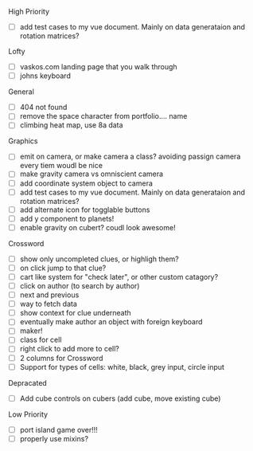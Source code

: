 

High Priority
- [ ] add test cases to my vue document. Mainly on data generataion and rotation matrices?

Lofty
- [ ] vaskos.com landing page that you walk through
- [ ] johns keyboard

General
- [ ] 404 not found
- [ ] remove the space character from portfolio.... name
- [ ] climbing heat map, use 8a data

Graphics
- [ ] emit on camera, or make camera a class? avoiding passign camera every tiem woudl be nice
- [ ] make gravity camera vs omniscient camera
- [ ] add coordinate system object to camera
- [ ] add test cases to my vue document. Mainly on data generataion and rotation matrices?
- [ ] add alternate icon for togglable buttons
- [ ] add y component to planets!
- [ ] enable gravity on cubert? coudl look awesome!

Crossword
- [ ] show only uncompleted clues, or highligh them? 
- [ ] on click jump to that clue?
- [ ] cart like system for "check later", or other custom catagory?
- [ ]  click on author (to search by author)
- [ ] next and previous
- [ ] way to fetch data
- [ ] show context for clue underneath
- [ ] eventually make author an object with foreign keyboard
- [ ] maker!
- [ ] class for cell
- [ ] right click to add more to cell?
- [ ] 2 columns for Crossword
- [ ] Support for types of cells: white, black, grey input, circle input

Depracated
- [ ] Add cube controls on cubers (add cube, move existing cube)

Low Priority
- [ ] port island game over!!!
- [ ] properly use mixins?